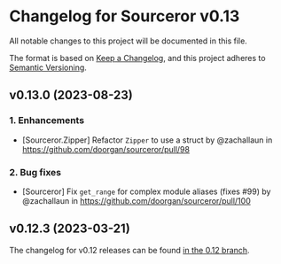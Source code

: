 # Changelog for Sourceror v0.13

All notable changes to this project will be documented in this file.

The format is based on [Keep a Changelog](https://keepachangelog.com/en/1.0.0/),
and this project adheres to [Semantic Versioning](https://semver.org/spec/v2.0.0.html).

## v0.13.0 (2023-08-23)

### 1. Enhancements
  - [Sourceror.Zipper] Refactor `Zipper` to use a struct by @zachallaun in https://github.com/doorgan/sourceror/pull/98

### 2. Bug fixes
  - [Sourceror] Fix `get_range` for complex module aliases (fixes #99) by @zachallaun in https://github.com/doorgan/sourceror/pull/100


## v0.12.3 (2023-03-21)

The changelog for v0.12 releases can be found [in the 0.12
branch](https://github.com/doorgan/sourceror/blob/v0.12/CHANGELOG.md).
